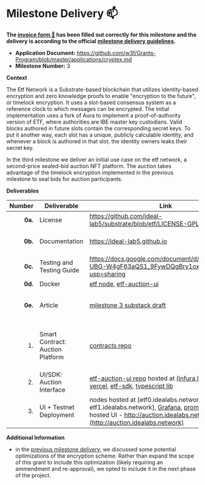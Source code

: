 # Milestone Delivery :mailbox:

**The [invoice form :pencil:](https://docs.google.com/forms/d/e/1FAIpQLSfmNYaoCgrxyhzgoKQ0ynQvnNRoTmgApz9NrMp-hd8mhIiO0A/viewform) has been filled out correctly for this milestone and the delivery is according to the official [milestone delivery guidelines](https://github.com/w3f/Grants-Program/blob/master/docs/Support%20Docs/milestone-deliverables-guidelines.md).**  

* **Application Document:** https://github.com/w3f/Grants-Program/blob/master/applications/cryptex.md
* **Milestone Number:** 3

**Context**

The Etf Network is a Substrate-based blockchain that utilizes identity-based encryption and zero knowledge proofs to enable "encryption to the future", or timelock encryption. It uses a slot-based consensus system as a reference clock to which messages can be encrypted. The initial implementation uses a fork of Aura to implement a proof-of-authority version of ETF, where authorities are IBE master key custodians. Valid blocks authored in future slots contain the corresponding secret keys. To put it another way, each slot has a unique, publicly calculable identity, and whenever a block is authored in that slot, the identity owners leaks their secret key.

In the third milestone we deliver an initial use case on the etf network, a second-price sealed-bid auction NFT platform. The auction takes advantage of the timelock encryption implemented in the previous milestone to seal bids for auction participants.

**Deliverables**

|  Number | Deliverable                      | Link                                                                                                                                                                                                             | Notes                                                                                                                                |
| ------: | -------------------------------- | ---------------------------------------------------------------------------------------------------------------------------------------------------------------------------------------------------------------- | ------------------------------------------------------------------------------------------------------------------------------------ |
| **0a.** | License                          | https://github.com/ideal-lab5/substrate/blob/etf/LICENSE-GPL3                                                                                                                                                    | GPLv3                                                                                                                                |
| **0b.** | Documentation                    | https://ideal-lab5.github.io                                                                                                                                                                                     | also see inline documentation and readmes                                                                                            |
| **0c.** | Testing and Testing Guide        | https://docs.google.com/document/d/1SJ9bf2ALFf-UBG-W4gF63aQS1_9FywDQgBry1oxRv64/edit?usp=sharing                                                                                                                |                                                                                                                                      |
| **0d.** | Docker                           | [etf node](https://hub.docker.com/repository/docker/ideallabs/etf/general), [etf-auction-ui](https://hub.docker.com/repository/docker/ideallabs/etf-auction-ui/general)                                                                                                                                                   |                                                                                                                                      |
| **0e.** | Article                          | [milestone 3 substack draft](https://ideallabs.substack.com/p/509e34d1-3d7e-43f0-a7d5-54e8215dae1e)                                                                                                                                            | unpublished, pending milestone 3 acceptance.                                                                                         |
|      1. | Smart Contract: Auction Platform | [contracts repo](https://github.com/ideal-lab5/contracts)                                                                                                                                                        | see the docs [here](https://ideal-lab5.github.io/timelock_auction.html) and the substack article above for a deep dive on this piece |
|      2. | UI/SDK: Auction Interface        | [etf-auction-ui repo](https://github.com/ideal-lab5/etf-auction-ui) hosted at [(infura IPFS)](http://auction.idealabs.network) and [vercel](https://etf-auction.vercel.app/), [etf-sdk](https://github.com/ideal-lab5/etf-sdk), [typescript lib](https://github.com/ideal-lab5/etf.js) | npm packages are published [here](https://www.npmjs.com/search?q=ideallabs)                                                          |
|      3. | UI + Testnet Deployment          | nodes hosted at [etf0.idealabs.network, etf1.idealabs.network], [Grafana](http://etf0.idealabs.network:3000/d/PUYzGbwWz/substrate-node-template-metrics?orgId=1), [prometheus](http://etf0.idealabs.network:9090/) [ipfs-hosted UI - http://auction.idealabs.network](http://auction.idealabs.network) |                                     |


**Additional Information**

- in the [previous milestone delivery](https://github.com/w3f/Grant-Milestone-Delivery/pull/985), we discussed some potential optimizations of the encryption scheme. Rather than expand the scope of this grant to include this optimization (likely requiring an ammendment and re-approval), we opted to include it in the next phase of the project.